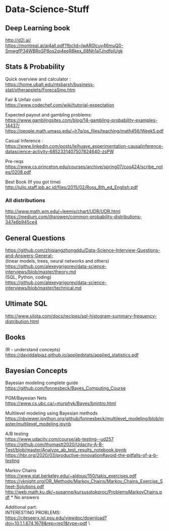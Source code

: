 # Data-Science-Stuff

## Deep Learning book
http://d2l.ai/ \
https://montreal.ai/ai4all.pdf?fbclid=IwAR0lcuy46muQ0-SmwgfP34WBRoSP8os2qi4eeR8kex_68Nh1aTJndfpIUgk

## Stats & Probability

Quick overview and calculator : \
https://home.ubalt.edu/ntsbarsh/business-stat/otherapplets/ForecaSmo.htm

Fair & Unfair coin \
https://www.codechef.com/wiki/tutorial-expectation

Expected payout and gambling problems:\
https://www.gamblingsites.com/blog/14-gambling-probability-examples-14437/ \
https://people.math.umass.edu/~lr7q/ps_files/teaching/math456/Week5.pdf

Casual Inference : \
https://www.linkedin.com/posts/leihuaye_experimentation-causalinference-datascience-activity-6852331407507824640-zsPW

Pre-reqs \
https://www.cs.princeton.edu/courses/archive/spring07/cos424/scribe_notes/0208.pdf

Best Book (If you got time) \
http://julio.staff.ipb.ac.id/files/2015/02/Ross_8th_ed_English.pdf

### All distributions
http://www.math.wm.edu/~leemis/chart/UDR/UDR.html \
https://medium.com/@srowen/common-probability-distributions-347e6b945ce4


## General Questions
https://github.com/zhiqiangzhongddu/Data-Science-Interview-Questions-and-Answers-General- \
(linear models, trees, neural networks and others) \
https://github.com/alexeygrigorev/data-science-interviews/blob/master/theory.md \
(SQL, Python, coding) \
https://github.com/alexeygrigorev/data-science-interviews/blob/master/technical.md

## Ultimate SQL
http://www.silota.com/docs/recipes/sql-histogram-summary-frequency-distribution.html

## Books 
(R - understand concepts) \
https://daviddalpiaz.github.io/appliedstats/applied_statistics.pdf


## Bayesian Concepts
Bayesian modeling complete guide \
https://github.com/fonnesbeck/Bayes_Computing_Course

PGM/Bayesian Nets \
https://www.cs.ubc.ca/~murphyk/Bayes/bnintro.html

Multilevel modeling using Bayesian methods \
https://nbviewer.ipython.org/github/fonnesbeck/multilevel_modeling/blob/master/multilevel_modeling.ipynb

A/B testing \
https://www.udacity.com/course/ab-testing--ud257 \
https://github.com/thomastt2020/Udacity-A-B-Test/blob/master/Analyze_ab_test_results_notebook.ipynb \
https://hbr.org/2020/03/productive-innovation#avoid-the-pitfalls-of-a-b-testing


Markov Chains \
https://www.stat.berkeley.edu/~aldous/150/takis_exercises.pdf \
https://vknight.org/OR_Methods/Markov_Chains/Markov_Chains_Exercise_Sheet-Solutions.pdf \
http://web.math.ku.dk/~susanne/kursusstokproc/ProblemsMarkovChains.pdf * No answers

Additional part: \
INTERESTING PROBLEMS: \
https://citeseerx.ist.psu.edu/viewdoc/download?doi=10.1.1.674.1678&rep=rep1&type=pdf \ 
